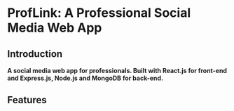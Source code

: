 # ProfLink: A Professional Social Media Web App
## Introduction
**A social media web app for professionals. Built with React.js for front-end and Express.js, Node.js and MongoDB for back-end.**
## Features
